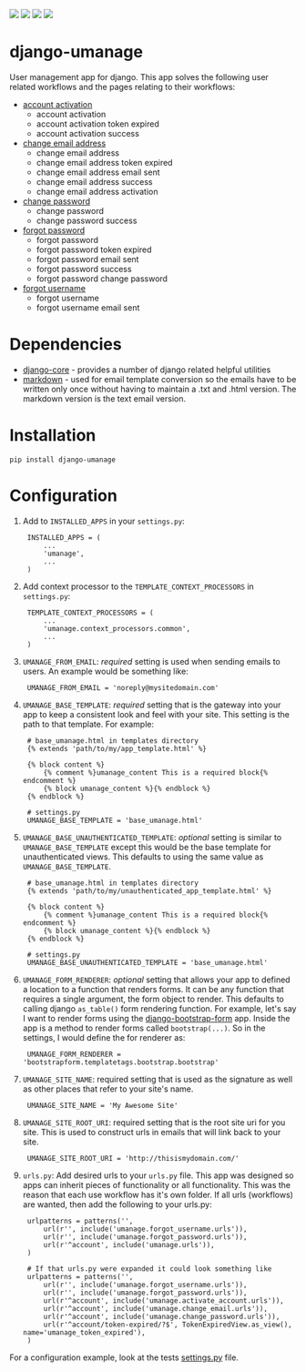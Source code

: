 [<img src="https://travis-ci.org/InfoAgeTech/django-umanage.png?branch=master">](http://travis-ci.org/InfoAgeTech/django-umanage)
[<img src="https://coveralls.io/repos/InfoAgeTech/django-umanage/badge.png">](https://coveralls.io/r/InfoAgeTech/django-umanage)
[<img src="https://badge.fury.io/py/django-core.png">](http://badge.fury.io/py/django-core)
[<img src="https://pypip.in/license/django-core/badge.png">](https://github.com/InfoAgeTech/django-core/blob/master/LICENSE)


django-umanage
==============

User management app for django.  This app solves the following user related workflows and the pages relating to their workflows:

* [account activation](./umanage/activate_account)
    * account activation
    * account activation token expired
    * account activation success 
* [change email address](./umanage/change_email)
    * change email address
    * change email address token expired
    * change email address email sent
    * change email address success
    * change email address activation
* [change password](./umanage/change_password)
    * change password
    * change password success
* [forgot password](./umanage/forgot_password)
    * forgot password
    * forgot password token expired
    * forgot password email sent
    * forgot password success
    * forgot password change password
* [forgot username](./umanage/forgot_username)
    * forgot username
    * forgot username email sent


Dependencies
============
* [django-core](https://github.com/InfoAgeTech/django-core) - provides a number of django related helpful utilities
* [markdown](https://github.com/waylan/Python-Markdown) - used for email template conversion so the emails have to be written only once without having to maintain a .txt and .html version.  The markdown version is the text email version.

Installation
============

    pip install django-umanage

Configuration
=============
1. Add to ``INSTALLED_APPS`` in your ``settings.py``:

        INSTALLED_APPS = (
            ...
            'umanage',
            ...
        )

2. Add context processor to the ``TEMPLATE_CONTEXT_PROCESSORS`` in ``settings.py``:

        TEMPLATE_CONTEXT_PROCESSORS = (
            ...
            'umanage.context_processors.common',
            ...
        )

3. ``UMANAGE_FROM_EMAIL``: *required* setting is used when sending emails to users.  An example would be something like:

        UMANAGE_FROM_EMAIL = 'noreply@mysitedomain.com'

4. ``UMANAGE_BASE_TEMPLATE``: *required* setting that is the gateway into your app to keep a consistent look and feel with your site.  This setting is the path to that template.  For example:

        # base_umanage.html in templates directory
        {% extends 'path/to/my/app_template.html' %}
        
        {% block content %}
            {% comment %}umanage_content This is a required block{% endcomment %}
            {% block umanage_content %}{% endblock %}
        {% endblock %}

        # settings.py
        UMANAGE_BASE_TEMPLATE = 'base_umanage.html'

5. ``UMANAGE_BASE_UNAUTHENTICATED_TEMPLATE``: *optional* setting is similar to ``UMANAGE_BASE_TEMPLATE`` except this would be the base template for unauthenticated views.  This defaults to using the same value as ``UMANAGE_BASE_TEMPLATE``.

        # base_umanage.html in templates directory
        {% extends 'path/to/my/unauthenticated_app_template.html' %}
        
        {% block content %}
            {% comment %}umanage_content This is a required block{% endcomment %}
            {% block umanage_content %}{% endblock %}
        {% endblock %}

        # settings.py
        UMANAGE_BASE_UNAUTHENTICATED_TEMPLATE = 'base_umanage.html'

6. ``UMANAGE_FORM_RENDERER``: *optional* setting that allows your app to defined a location to a function that renders forms.  It can be any function that requires a single argument, the form object to render.  This defaults to calling django ``as_table()`` form rendering function.  For example, let's say I want to render forms using the [django-bootstrap-form](https://github.com/tzangms/django-bootstrap-form) app. Inside the app is a method to render forms called ``bootstrap(...)``.  So in the settings, I would define the for renderer as:

        UMANAGE_FORM_RENDERER = 'bootstrapform.templatetags.bootstrap.bootstrap'

7. ``UMANAGE_SITE_NAME``: required setting that is used as the signature as well as other places that refer to your site's name.

        UMANAGE_SITE_NAME = 'My Awesome Site'

8. ``UMANAGE_SITE_ROOT_URI``: required setting that is the root site uri for you site.  This is used to construct urls in emails that will link back to your site.

        UMANAGE_SITE_ROOT_URI = 'http://thisismydomain.com/'

9. ``urls.py``: Add desired urls to your ``urls.py`` file.   This app was designed so apps can inherit pieces of functionality or all functionality.  This was the reason that each use workflow has it's own folder. If all urls (workflows) are wanted, then add the following to your urls.py:

        urlpatterns = patterns('',
            url(r'', include('umanage.forgot_username.urls')),
            url(r'', include('umanage.forgot_password.urls')),
            url(r'^account', include('umanage.urls')),
        )
        
        # If that urls.py were expanded it could look something like
        urlpatterns = patterns('',
            url(r'', include('umanage.forgot_username.urls')),
            url(r'', include('umanage.forgot_password.urls')),
            url(r'^account', include('umanage.activate_account.urls')),
            url(r'^account', include('umanage.change_email.urls')),
            url(r'^account', include('umanage.change_password.urls')),
            url(r'^account/token-expired/?$', TokenExpiredView.as_view(), name='umanage_token_expired'),
        )

For a configuration example, look at the tests [settings.py](../tests/settings.py) file.